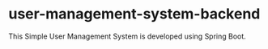 # user-management-system-backend
This Simple User Management System is developed using Spring Boot.
